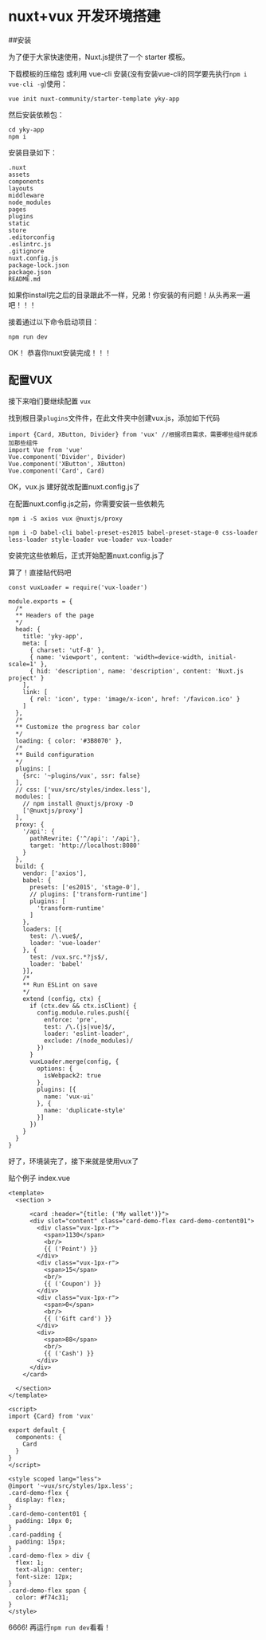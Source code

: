 # nuxt+vux 开发环境搭建


##安装

为了便于大家快速使用，Nuxt.js提供了一个 starter 模板。

下载模板的压缩包 或利用 vue-cli 安装(没有安装vue-cli的同学要先执行`npm i vue-cli -g`)使用：

	vue init nuxt-community/starter-template yky-app

然后安装依赖包：

	cd yky-app
	npm i

安装目录如下：

	.nuxt
	assets
	components
	layouts
	middleware
	node_modules
	pages
	plugins
	static
	store
	.editorconfig
	.eslintrc.js
	.gitignore
	nuxt.config.js
	package-lock.json
	package.json
	README.md

如果你install完之后的目录跟此不一样，兄弟！你安装的有问题！从头再来一遍吧！！！

接着通过以下命令启动项目：

	npm run dev


OK！ 恭喜你nuxt安装完成！！！


## 配置VUX

接下来咱们要继续配置 `vux`

找到根目录`plugins`文件件，在此文件夹中创建vux.js，添加如下代码

	import {Card, XButton, Divider} from 'vux' //根据项目需求，需要哪些组件就添加那些组件
	import Vue from 'vue'
	Vue.component('Divider', Divider)
	Vue.component('XButton', XButton)
	Vue.component('Card', Card)


OK，vux.js 建好就改配置nuxt.config.js了


在配置nuxt.config.js之前，你需要安装一些依赖先

	npm i -S axios vux @nuxtjs/proxy
	
	npm i -D babel-cli babel-preset-es2015 babel-preset-stage-0 css-loader less-loader style-loader vue-loader vux-loader

安装完这些依赖后，正式开始配置nuxt.config.js了

算了！直接贴代码吧

	const vuxLoader = require('vux-loader')

	module.exports = {
	  /*
	  ** Headers of the page
	  */
	  head: {
	    title: 'yky-app',
	    meta: [
	      { charset: 'utf-8' },
	      { name: 'viewport', content: 'width=device-width, initial-scale=1' },
	      { hid: 'description', name: 'description', content: 'Nuxt.js project' }
	    ],
	    link: [
	      { rel: 'icon', type: 'image/x-icon', href: '/favicon.ico' }
	    ]
	  },
	  /*
	  ** Customize the progress bar color
	  */
	  loading: { color: '#3B8070' },
	  /*
	  ** Build configuration
	  */
	  plugins: [
	    {src: '~plugins/vux', ssr: false}
	  ],
	  // css: ['vux/src/styles/index.less'],
	  modules: [
	    // npm install @nuxtjs/proxy -D
	    ['@nuxtjs/proxy']
	  ],
	  proxy: {
	    '/api': {
	      pathRewrite: {'^/api': '/api'},
	      target: 'http://localhost:8080'
	    }
	  },
	  build: {
	    vendor: ['axios'],
	    babel: {
	      presets: ['es2015', 'stage-0'],
	      // plugins: ['transform-runtime']
	      plugins: [
	        'transform-runtime'
	      ]
	    },
	    loaders: [{
	      test: /\.vue$/,
	      loader: 'vue-loader'
	    }, {
	      test: /vux.src.*?js$/,
	      loader: 'babel'
	    }],
	    /*
	    ** Run ESLint on save
	    */
	    extend (config, ctx) {
	      if (ctx.dev && ctx.isClient) {
	        config.module.rules.push({
	          enforce: 'pre',
	          test: /\.(js|vue)$/,
	          loader: 'eslint-loader',
	          exclude: /(node_modules)/
	        })
	      }
	      vuxLoader.merge(config, {
	        options: {
	          isWebpack2: true
	        },
	        plugins: [{
	          name: 'vux-ui'
	        }, {
	          name: 'duplicate-style'
	        }]
	      })
	    }
	  }
	}



好了，环境装完了，接下来就是使用vux了

贴个例子 index.vue

	<template>
	  <section >
	    
	      <card :header="{title: ('My wallet')}">
	      <div slot="content" class="card-demo-flex card-demo-content01">
	        <div class="vux-1px-r">
	          <span>1130</span>
	          <br/>
	          {{ ('Point') }}
	        </div>
	        <div class="vux-1px-r">
	          <span>15</span>
	          <br/>
	          {{ ('Coupon') }}
	        </div>
	        <div class="vux-1px-r">
	          <span>0</span>
	          <br/>
	          {{ ('Gift card') }}
	        </div>
	        <div>
	          <span>88</span>
	          <br/>
	          {{ ('Cash') }}
	        </div>
	      </div>
	    </card>
	
	  </section>
	</template>
	
	<script>
	import {Card} from 'vux'
	
	export default {
	  components: {
	    Card
	  }
	}
	</script>
	
	<style scoped lang="less">
	@import '~vux/src/styles/1px.less';
	.card-demo-flex {
	  display: flex;
	}
	.card-demo-content01 {
	  padding: 10px 0;
	}
	.card-padding {
	  padding: 15px;
	}
	.card-demo-flex > div {
	  flex: 1;
	  text-align: center;
	  font-size: 12px;
	}
	.card-demo-flex span {
	  color: #f74c31;
	}
	</style>


6666! 再运行`npm run dev`看看！

 